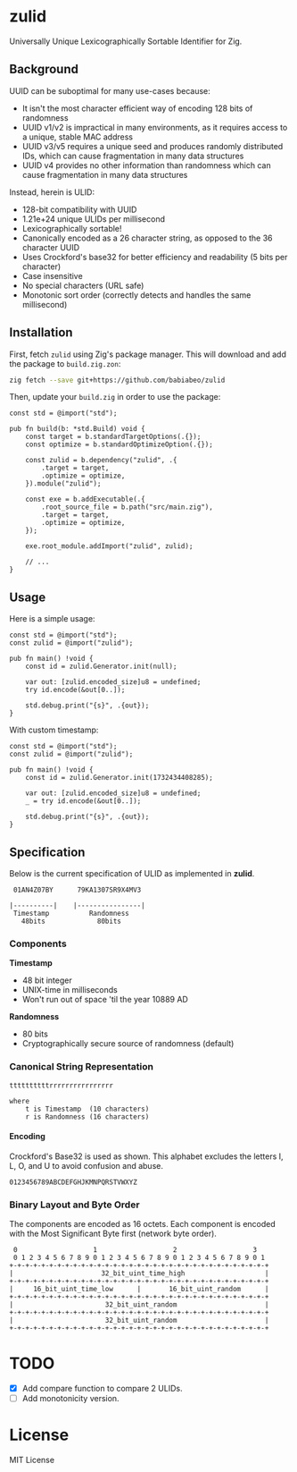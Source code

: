 # zulid

Universally Unique Lexicographically Sortable Identifier for Zig.

## Background

UUID can be suboptimal for many use-cases because:

- It isn't the most character efficient way of encoding 128 bits of randomness
- UUID v1/v2 is impractical in many environments, as it requires access to a
  unique, stable MAC address
- UUID v3/v5 requires a unique seed and produces randomly distributed IDs, which
  can cause fragmentation in many data structures
- UUID v4 provides no other information than randomness which can cause
  fragmentation in many data structures

Instead, herein is ULID:

- 128-bit compatibility with UUID
- 1.21e+24 unique ULIDs per millisecond
- Lexicographically sortable!
- Canonically encoded as a 26 character string, as opposed to the 36 character
  UUID
- Uses Crockford's base32 for better efficiency and readability (5 bits per
  character)
- Case insensitive
- No special characters (URL safe)
- Monotonic sort order (correctly detects and handles the same millisecond)

## Installation

First, fetch `zulid` using Zig's package manager. This will download and add the
package to `build.zig.zon`:

```sh
zig fetch --save git+https://github.com/babiabeo/zulid
```

Then, update your `build.zig` in order to use the package:

```zig
const std = @import("std");

pub fn build(b: *std.Build) void {
    const target = b.standardTargetOptions(.{});
    const optimize = b.standardOptimizeOption(.{});

    const zulid = b.dependency("zulid", .{
        .target = target,
        .optimize = optimize,
    }).module("zulid");

    const exe = b.addExecutable(.{
        .root_source_file = b.path("src/main.zig"),
        .target = target,
        .optimize = optimize,
    });

    exe.root_module.addImport("zulid", zulid);
    
    // ...
}
```

## Usage

Here is a simple usage:

```zig
const std = @import("std");
const zulid = @import("zulid");

pub fn main() !void {
    const id = zulid.Generator.init(null);
    
    var out: [zulid.encoded_size]u8 = undefined;
    try id.encode(&out[0..]);

    std.debug.print("{s}", .{out});
}
```

With custom timestamp:

```zig
const std = @import("std");
const zulid = @import("zulid");

pub fn main() !void {
    const id = zulid.Generator.init(1732434408285);
    
    var out: [zulid.encoded_size]u8 = undefined;
    _ = try id.encode(&out[0..]);

    std.debug.print("{s}", .{out});
}
```

## Specification

Below is the current specification of ULID as implemented in **zulid**.

```
 01AN4Z07BY      79KA1307SR9X4MV3

|----------|    |----------------|
 Timestamp          Randomness
   48bits             80bits
```

### Components

**Timestamp**

- 48 bit integer
- UNIX-time in milliseconds
- Won't run out of space 'til the year 10889 AD

**Randomness**

- 80 bits
- Cryptographically secure source of randomness (default)

### Canonical String Representation

```
ttttttttttrrrrrrrrrrrrrrrr

where
    t is Timestamp  (10 characters)
    r is Randomness (16 characters)
```

#### Encoding

Crockford's Base32 is used as shown. This alphabet excludes the letters I, L, O,
and U to avoid confusion and abuse.

```
0123456789ABCDEFGHJKMNPQRSTVWXYZ
```

### Binary Layout and Byte Order

The components are encoded as 16 octets. Each component is encoded with the Most
Significant Byte first (network byte order).

```
 0                   1                   2                   3
 0 1 2 3 4 5 6 7 8 9 0 1 2 3 4 5 6 7 8 9 0 1 2 3 4 5 6 7 8 9 0 1
+-+-+-+-+-+-+-+-+-+-+-+-+-+-+-+-+-+-+-+-+-+-+-+-+-+-+-+-+-+-+-+-+
|                      32_bit_uint_time_high                    |
+-+-+-+-+-+-+-+-+-+-+-+-+-+-+-+-+-+-+-+-+-+-+-+-+-+-+-+-+-+-+-+-+
|     16_bit_uint_time_low      |       16_bit_uint_random      |
+-+-+-+-+-+-+-+-+-+-+-+-+-+-+-+-+-+-+-+-+-+-+-+-+-+-+-+-+-+-+-+-+
|                       32_bit_uint_random                      |
+-+-+-+-+-+-+-+-+-+-+-+-+-+-+-+-+-+-+-+-+-+-+-+-+-+-+-+-+-+-+-+-+
|                       32_bit_uint_random                      |
+-+-+-+-+-+-+-+-+-+-+-+-+-+-+-+-+-+-+-+-+-+-+-+-+-+-+-+-+-+-+-+-+
```

# TODO

- [x] Add compare function to compare 2 ULIDs.
- [ ] Add monotonicity version.

# License

MIT License
